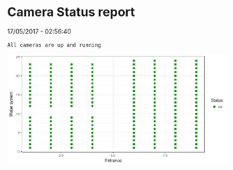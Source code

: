 Camera Status report
================
17/05/2017 - 02:56:40

    All cameras are up and running

![](camreport_files/figure-markdown_github/unnamed-chunk-2-1.png)
